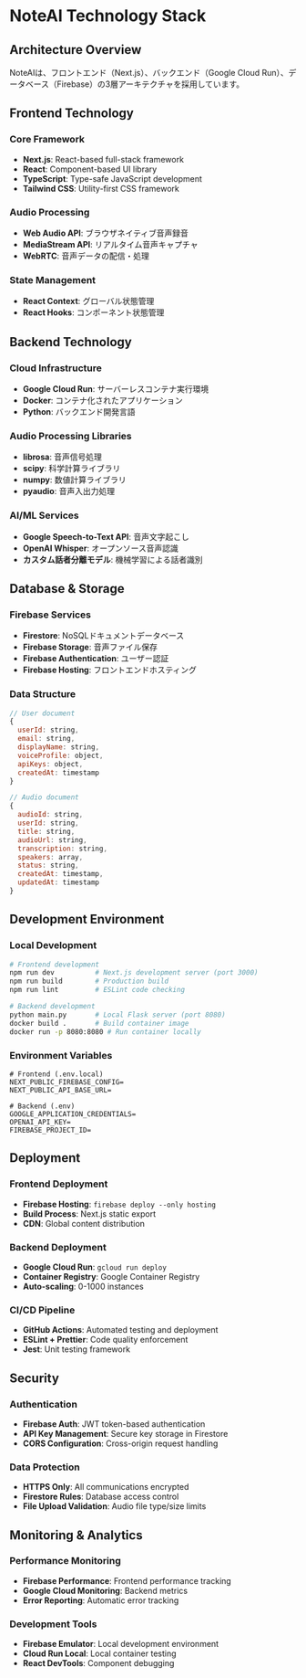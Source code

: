 # NoteAI Technology Stack

## Architecture Overview
NoteAIは、フロントエンド（Next.js）、バックエンド（Google Cloud Run）、データベース（Firebase）の3層アーキテクチャを採用しています。

## Frontend Technology

### Core Framework
- **Next.js**: React-based full-stack framework
- **React**: Component-based UI library
- **TypeScript**: Type-safe JavaScript development
- **Tailwind CSS**: Utility-first CSS framework

### Audio Processing
- **Web Audio API**: ブラウザネイティブ音声録音
- **MediaStream API**: リアルタイム音声キャプチャ
- **WebRTC**: 音声データの配信・処理

### State Management
- **React Context**: グローバル状態管理
- **React Hooks**: コンポーネント状態管理

## Backend Technology

### Cloud Infrastructure
- **Google Cloud Run**: サーバーレスコンテナ実行環境
- **Docker**: コンテナ化されたアプリケーション
- **Python**: バックエンド開発言語

### Audio Processing Libraries
- **librosa**: 音声信号処理
- **scipy**: 科学計算ライブラリ
- **numpy**: 数値計算ライブラリ
- **pyaudio**: 音声入出力処理

### AI/ML Services
- **Google Speech-to-Text API**: 音声文字起こし
- **OpenAI Whisper**: オープンソース音声認識
- **カスタム話者分離モデル**: 機械学習による話者識別

## Database & Storage

### Firebase Services
- **Firestore**: NoSQLドキュメントデータベース
- **Firebase Storage**: 音声ファイル保存
- **Firebase Authentication**: ユーザー認証
- **Firebase Hosting**: フロントエンドホスティング

### Data Structure
```javascript
// User document
{
  userId: string,
  email: string,
  displayName: string,
  voiceProfile: object,
  apiKeys: object,
  createdAt: timestamp
}

// Audio document
{
  audioId: string,
  userId: string,
  title: string,
  audioUrl: string,
  transcription: string,
  speakers: array,
  status: string,
  createdAt: timestamp,
  updatedAt: timestamp
}
```

## Development Environment

### Local Development
```bash
# Frontend development
npm run dev          # Next.js development server (port 3000)
npm run build        # Production build
npm run lint         # ESLint code checking

# Backend development
python main.py       # Local Flask server (port 8080)
docker build .       # Build container image
docker run -p 8080:8080 # Run container locally
```

### Environment Variables
```env
# Frontend (.env.local)
NEXT_PUBLIC_FIREBASE_CONFIG=
NEXT_PUBLIC_API_BASE_URL=

# Backend (.env)
GOOGLE_APPLICATION_CREDENTIALS=
OPENAI_API_KEY=
FIREBASE_PROJECT_ID=
```

## Deployment

### Frontend Deployment
- **Firebase Hosting**: `firebase deploy --only hosting`
- **Build Process**: Next.js static export
- **CDN**: Global content distribution

### Backend Deployment
- **Google Cloud Run**: `gcloud run deploy`
- **Container Registry**: Google Container Registry
- **Auto-scaling**: 0-1000 instances

### CI/CD Pipeline
- **GitHub Actions**: Automated testing and deployment
- **ESLint + Prettier**: Code quality enforcement
- **Jest**: Unit testing framework

## Security

### Authentication
- **Firebase Auth**: JWT token-based authentication
- **API Key Management**: Secure key storage in Firestore
- **CORS Configuration**: Cross-origin request handling

### Data Protection
- **HTTPS Only**: All communications encrypted
- **Firestore Rules**: Database access control
- **File Upload Validation**: Audio file type/size limits

## Monitoring & Analytics

### Performance Monitoring
- **Firebase Performance**: Frontend performance tracking
- **Google Cloud Monitoring**: Backend metrics
- **Error Reporting**: Automatic error tracking

### Development Tools
- **Firebase Emulator**: Local development environment
- **Cloud Run Local**: Local container testing
- **React DevTools**: Component debugging